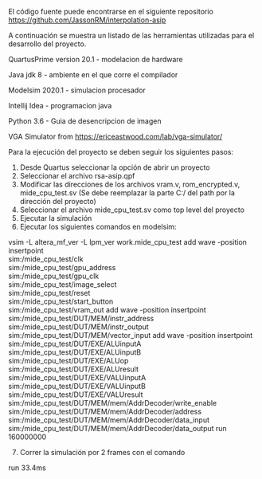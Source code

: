 El código fuente puede encontrarse en el siguiente repositorio https://github.com/JassonRM/interpolation-asip

A continuación se muestra un listado de las herramientas utilizadas para el desarrollo del proyecto.

QuartusPrime version 20.1 - modelacion de hardware

Java jdk 8 - ambiente en el que corre el compilador

Modelsim 2020.1 - simulacion procesador

Intellij Idea - programacion java

Python 3.6 - Guia de desencripcion de imagen

VGA Simulator from https://ericeastwood.com/lab/vga-simulator/

Para la ejecución del proyecto se deben seguir los siguientes pasos:
1. Desde Quartus seleccionar la opción de abrir un proyecto
2. Seleccionar el archivo rsa-asip.qpf
3. Modificar las direcciones de los archivos vram.v, rom_encrypted.v, mide_cpu_test.sv
(Se debe reemplazar la parte C:/ del path por la dirección del proyecto)
4. Seleccionar el archivo mide_cpu_test.sv como top level del proyecto
5. Ejecutar la simulación
6. Ejecutar los siguientes comandos en modelsim:

vsim -L altera_mf_ver -L lpm_ver  work.mide_cpu_test
add wave -position insertpoint  \
sim:/mide_cpu_test/clk \
sim:/mide_cpu_test/gpu_address \
sim:/mide_cpu_test/gpu_clk \
sim:/mide_cpu_test/image_select \
sim:/mide_cpu_test/reset \
sim:/mide_cpu_test/start_button \
sim:/mide_cpu_test/vram_out
add wave -position insertpoint  \
sim:/mide_cpu_test/DUT/MEM/instr_address \
sim:/mide_cpu_test/DUT/MEM/instr_output \
sim:/mide_cpu_test/DUT/MEM/vector_input
add wave -position insertpoint  \
sim:/mide_cpu_test/DUT/EXE/ALUinputA \
sim:/mide_cpu_test/DUT/EXE/ALUinputB \
sim:/mide_cpu_test/DUT/EXE/ALUop \
sim:/mide_cpu_test/DUT/EXE/ALUresult \
sim:/mide_cpu_test/DUT/EXE/VALUinputA \
sim:/mide_cpu_test/DUT/EXE/VALUinputB \
sim:/mide_cpu_test/DUT/EXE/VALUresult
sim:/mide_cpu_test/DUT/MEM/mem/AddrDecoder/write_enable \
sim:/mide_cpu_test/DUT/MEM/mem/AddrDecoder/address \
sim:/mide_cpu_test/DUT/MEM/mem/AddrDecoder/data_input \
sim:/mide_cpu_test/DUT/MEM/mem/AddrDecoder/data_output
run 160000000

7. Correr la simulación por 2 frames con el comando

run 33.4ms
